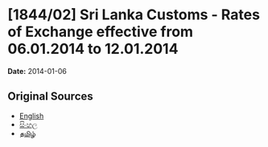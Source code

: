 # [1844/02] Sri Lanka Customs - Rates of Exchange effective from 06.01.2014 to 12.01.2014

**Date:** 2014-01-06

## Original Sources

- [English](https://documents.gov.lk/view/extra-gazettes/2014/1/1844-02_E.pdf)
- [සිංහල](https://documents.gov.lk/view/extra-gazettes/2014/1/1844-02_S.pdf)
- [தமிழ்](https://documents.gov.lk/view/extra-gazettes/2014/1/1844-02_T.pdf)
